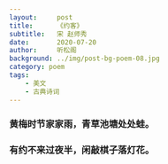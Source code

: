 ```yaml
---
layout:     post
title:      《约客》
subtitle:   宋 赵师秀
date:       2020-07-20
author:     听松阁
background: ../img/post-bg-poem-08.jpg
category: poem
tags:
    - 美文
    - 古典诗词
---
```


### 黄梅时节家家雨，青草池塘处处蛙。
### 有约不来过夜半，闲敲棋子落灯花。
